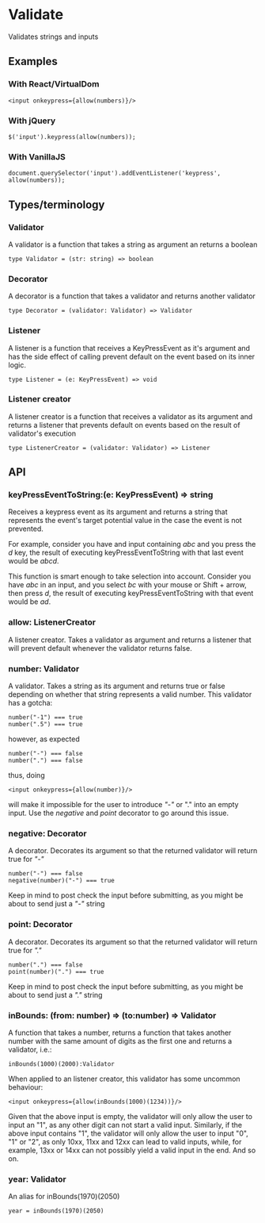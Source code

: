 # Validate
Validates strings and inputs

## Examples
### With React/VirtualDom
    <input onkeypress={allow(numbers)}/>
### With jQuery
    $('input').keypress(allow(numbers));
### With VanillaJS
    document.querySelector('input').addEventListener('keypress', allow(numbers));

## Types/terminology
### Validator
A validator is a function that takes a string as argument an returns a boolean

    type Validator = (str: string) => boolean

### Decorator
A decorator is a function that takes a validator and returns another validator

    type Decorator = (validator: Validator) => Validator

### Listener
A listener is a function that receives a KeyPressEvent as it's argument and has the side effect of
calling prevent default on the event based on its inner logic.

    type Listener = (e: KeyPressEvent) => void

### Listener creator
A listener creator is a function that receives a validator as its argument and returns a listener
that prevents default on events based on the result of validator's execution

    type ListenerCreator = (validator: Validator) => Listener


## API
### keyPressEventToString:(e: KeyPressEvent) => string
Receives a keypress event as its argument and returns a string that represents the event's target
potential value in the case the event is not prevented.

For example, consider you have and input containing *abc* and you press the *d* key, the result of
executing keyPressEventToString with that last event would be *abcd*.

This function is smart enough to take selection into account. Consider you have *abc* in an input,
and you select *bc* with your mouse or Shift + arrow, then press *d*, the result of executing
keyPressEventToString with that event would be *ad*.
### allow: ListenerCreator
A listener creator. Takes a validator as argument and returns a listener that will prevent default
whenever the validator returns false.

### number: Validator
A validator. Takes a string as its argument and returns true or false depending on whether that string
represents a valid number.
This validator has a gotcha:

    number("-1") === true
    number(".5") === true

however, as expected

    number("-") === false
    number(".") === false


thus, doing

    <input onkeypress={allow(number)}/>

will make it impossible for the user to introduce _"-"_ or "." into an empty input.
Use the _negative_ and _point_ decorator to go around this issue.

### negative: Decorator
A decorator. Decorates its argument so that the returned validator will return true for _"-"_

    number("-") === false
    negative(number)("-") === true

Keep in mind to post check the input before submitting, as you might be about to send just a _"-"_ string

### point: Decorator
A decorator. Decorates its argument so that the returned validator will return true for _"."_

    number(".") === false
    point(number)(".") === true

Keep in mind to post check the input before submitting, as you might be about to send just a _"."_ string


### inBounds: (from: number) => (to:number) => Validator
A function that takes a number, returns a function that takes another number with the same amount of
digits as the first one and returns a validator, i.e.:

    inBounds(1000)(2000):Validator

When applied to an listener creator, this validator has some uncommon behaviour:

    <input onkeypress={allow(inBounds(1000)(1234))}/>

Given that the above input is empty, the validator will only allow the user to input an "1",
as any other digit can not start a valid input.
Similarly, if the above input contains "1", the validator will only allow the user to input "0", "1" or "2",
as only 10xx, 11xx and 12xx can lead to valid inputs, while, for example, 13xx or 14xx can not possibly
yield a valid input in the end.
And so on.

### year: Validator
An alias for inBounds(1970)(2050)

    year = inBounds(1970)(2050)